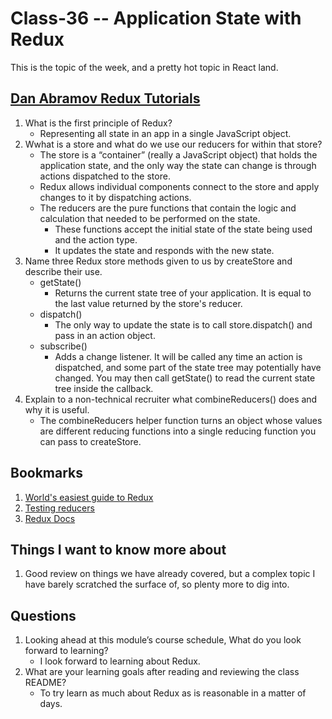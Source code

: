 
# Class-36 -- Application State with Redux

This is the topic of the week, and a pretty hot topic in React land.

## [Dan Abramov Redux Tutorials](https://egghead.io/courses/fundamentals-of-redux-course-from-dan-abramov-bd5cc867)

1. What is the first principle of Redux?
    * Representing all state in an app in a single JavaScript object.
2. Wwhat is a store and what do we use our reducers for within that store?
    * The store is a “container” (really a JavaScript object) that holds the application state, and the only way the state can change is through actions dispatched to the store. 
    * Redux allows individual components connect to the store and apply changes to it by dispatching actions.
    * The reducers are the pure functions that contain the logic and calculation that needed to be performed on the state. 
      * These functions accept the initial state of the state being used and the action type. 
      * It updates the state and responds with the new state.
3. Name three Redux store methods given to us by createStore and describe their use.
    * getState()
      * Returns the current state tree of your application. It is equal to the last value returned by the store's reducer.
    * dispatch() 
      * The only way to update the state is to call store.dispatch() and pass in an action object.
    * subscribe()
      * Adds a change listener. It will be called any time an action is dispatched, and some part of the state tree may potentially have changed. You may then call getState() to read the current state tree inside the callback.
4. Explain to a non-technical recruiter what combineReducers() does and why it is useful.
    * The combineReducers helper function turns an object whose values are different reducing functions into a single reducing function you can pass to createStore.

## Bookmarks

1. [World's easiest guide to Redux](https://www.freecodecamp.org/news/understanding-redux-the-worlds-easiest-guide-to-beginning-redux-c695f45546f6)
2. [Testing reducers](https://medium.com/@netxm/testing-redux-reducers-with-jest-6653abbfe3e1)
3. [Redux Docs](https://redux.js.org/)

## Things I want to know more about

1. Good review on things we have already covered, but a complex topic I have barely scratched the surface of, so plenty more to dig into.

##  Questions

1. Looking ahead at this module’s course schedule, What do you look forward to learning?
    * I look forward to learning about Redux.
2. What are your learning goals after reading and reviewing the class README?
    * To try learn as much about Redux as is reasonable in a matter of days.
